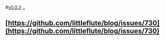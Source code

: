 #[v0.0.3](https://github.com/littleflute/dvd1/edit/master/blogi730/readme.md) [..](..)
## [https://github.com/littleflute/blog/issues/730](https://github.com/littleflute/blog/issues/730)
